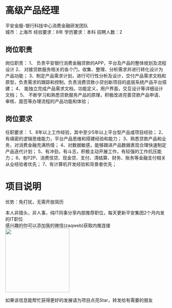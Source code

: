 # 高级产品经理
平安金服-银行科技中心消费金融研发团队  
城市：上海市 经验要求：8年 学历要求：本科  招聘人数：2

## 岗位职责
岗位职责：
 1、 负责平安银行消费金融贷款的APP，平台及产品的整体规划及流程设计
 2、 对接贷款服务相关的各个门，收集、整理、分析需求并进行转化设计为产品功能；
 3、制定产品需求计划，进行可行性分析及设计，交付产品需求文档和原型，负责需求的跟踪和控制，负责消费贷款小贷创新项目的底层系统产品平台搭建；
 4、 能独立完成产品需求文档，功能定义，用户界面，交互设计等详细设计文档；
 5、 不断学习和熟悉贷款服务产品的原理，积极改进完善贷款产品申请、审核、面签等办理流程的产品功能和体验；

## 岗位要求
任职要求：
 1、8年以上工作经验，其中至少5年以上平台型产品或项目经验；
 2、有缜密的逻辑思维能力，平台产品思维和搭建经验和能力；
 3、熟悉贷款产品和业务，对消费金融充满热情；
 4、对数据敏感，能够跟进产品数据表现合理快速制定产品迭代计划；
 5、有冲劲，有斗志，积极主动开展工作，有较强的工作抗压能力；
 6、有P2P、消费信贷、现金贷、支付、清结算、财务、账务等金融支付相关从业经验者优先；
 7、有计算机开发经验和背景者优先；

# 项目说明

优势：免打扰，无需开放简历

本人非猎头，非人事，纯IT同事分享内部推荐职位，每天更新平安集团2个月内发的IT职位  
感兴趣的你可以添加我的微信(zaqweb)获取内推连接  
<img src="https://github.com/zaqweb/PA-IT-JOBS/blob/master/WechatICode.jpeg"  height="200" width="200">

如果该信息能帮忙获得更好的发展请为项目点亮Star，转发给有需要的朋友




